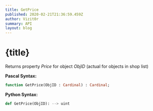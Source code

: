 ```yaml
---
title: GetPrice
published: 2020-02-21T21:36:59.459Z
author: Vizit0r
summary: API
layout: blog
---
```


# {title}

Returns property *Price* for object *ObjID* (actual for objects in shop list)


**Pascal Syntax:**

```pascal
function GetPrice(ObjID : Cardinal) : Cardinal;
```

**Python Syntax:**
```python
def GetPrice(ObjID): --> uint
```
